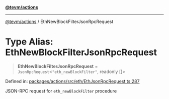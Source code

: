 [**@tevm/actions**](../README.md)

***

[@tevm/actions](../globals.md) / EthNewBlockFilterJsonRpcRequest

# Type Alias: EthNewBlockFilterJsonRpcRequest

> **EthNewBlockFilterJsonRpcRequest** = `JsonRpcRequest`\<`"eth_newBlockFilter"`, readonly \[\]\>

Defined in: [packages/actions/src/eth/EthJsonRpcRequest.ts:287](https://github.com/evmts/tevm-monorepo/blob/main/packages/actions/src/eth/EthJsonRpcRequest.ts#L287)

JSON-RPC request for `eth_newBlockFilter` procedure
